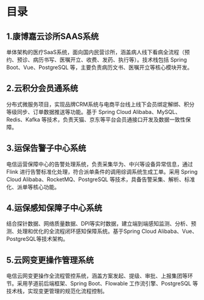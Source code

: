 # 目录


## 1.康博嘉云诊所SAAS系统

单体架构的医疗SaaS系统，面向国内民营诊所，涵盖病人线下看病全流程（预约、预诊、病历书写、医嘱开立、收费、发药、执行等）。技术栈包括 Spring Boot、Vue、PostgreSQL 等，主要负责病历文书、医嘱开立等核心模块开发。


## 2.云积分会员通系统

分布式微服务项目，实现品牌CRM系统与电商平台线上线下会员绑定解绑、积分等级同步、订单数据推送等功能。基于 Spring Cloud Alibaba、MySQL、Redis、Kafka 等技术，负责天猫、京东等平台会员通接口开发及数据一致性保障。


## 3.运保告警子中心系统

电信运营保障中心的告警处理系统，负责采集华为、中兴等设备异常信息，通过 Flink 进行告警标准化处理，符合派单条件的调用综调系统生成工单。采用 Spring Cloud Alibaba、RocketMQ、PostgreSQL 等技术，具备告警采集、解析、标准化、派单等核心功能。


## 4.运保感知保障子中心系统

结合探针数据、网络质量数据、DPI等实时数据，建立端到端感知监测、分析、预测、处理和优化的全流程闭环感知保障系统。基于Spring Cloud Alibaba、Vue、PostgreSQL等技术架构。


## 5.云网变更操作管理系统

电信云网变更操作全流程管控系统，涵盖方案发起、提级、审批、上报集团等环节。采用芋道前后端框架、Spring Boot、Flowable 工作流引擎、PostgreSQL 等技术栈，实现变更管理的规范化流程控制。

